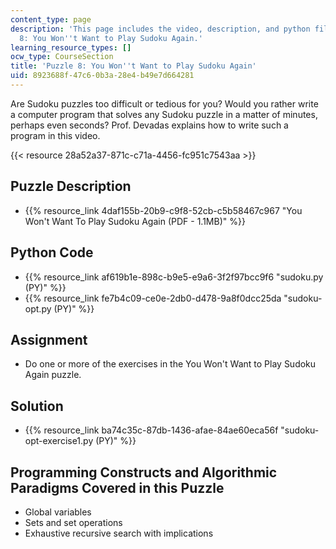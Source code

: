 ```yaml
---
content_type: page
description: 'This page includes the video, description, and python files for Puzzle
  8: You Won''t Want to Play Sudoku Again.'
learning_resource_types: []
ocw_type: CourseSection
title: 'Puzzle 8: You Won''t Want to Play Sudoku Again'
uid: 8923688f-47c6-0b3a-28e4-b49e7d664281
---
```


Are Sudoku puzzles too difficult or tedious for you? Would you rather write a computer program that solves any Sudoku puzzle in a matter of minutes, perhaps even seconds? Prof. Devadas explains how to write such a program in this video.

{{< resource 28a52a37-871c-c71a-4456-fc951c7543aa >}}

Puzzle Description
------------------

*   {{% resource_link 4daf155b-20b9-c9f8-52cb-c5b58467c967 "You Won't Want To Play Sudoku Again (PDF - 1.1MB)" %}}

Python Code
-----------

*   {{% resource_link af619b1e-898c-b9e5-e9a6-3f2f97bcc9f6 "sudoku.py (PY)" %}}
*   {{% resource_link fe7b4c09-ce0e-2db0-d478-9a8f0dcc25da "sudoku-opt.py (PY)" %}}

Assignment
----------

*   Do one or more of the exercises in the You Won't Want to Play Sudoku Again puzzle.

Solution
--------

*   {{% resource_link ba74c35c-87db-1436-afae-84ae60eca56f "sudoku-opt-exercise1.py (PY)" %}}

Programming Constructs and Algorithmic Paradigms Covered in this Puzzle
-----------------------------------------------------------------------

*   Global variables
*   Sets and set operations
*   Exhaustive recursive search with implications